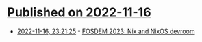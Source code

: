 # [Published on 2022-11-16](index.md)

* [2022-11-16, 23:21:25](https://lobste.rs/s/1oiymo/fosdem_2023_nix_nixos_devroom) - [FOSDEM 2023: Nix and NixOS devroom](https://discourse.nixos.org/t/fosdem-2023-nix-and-nixos-devroom/23133?u=bjth)
